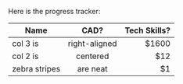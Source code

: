 Here is the progress tracker:

| Name          | CAD?          | Tech Skills?  |
| ------------- |:-------------:| -------------:|
| col 3 is      | right-aligned | $1600         |
| col 2 is      | centered      |   $12         |
| zebra stripes | are neat      |    $1         |
